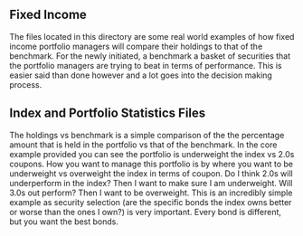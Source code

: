 ## Fixed Income
The files located in this directory are some real world examples of how fixed income portfolio managers will compare their holdings to that of the benchmark. For the newly initiated, a benchmark a basket of securities that the portfolio managers are trying to beat in terms of performance. This is easier said than done however and a lot goes into the decision making process.

## Index and Portfolio Statistics Files
The holdings vs benchmark is a simple comparison of the the percentage amount that is held in the portfolio vs that of the benchmark. In the core example provided you can see the portfolio is underweight the index vs 2.0s coupons. How you want to manage this portfolio is by where you want to be underweight vs overweight the index in terms of coupon. Do I think 2.0s will underperform in the index? Then I want to make sure I am underweight. Will 3.0s out perform? Then I want to be overweight. This is an incredibly simple example as security selection (are the specific bonds the index owns better or worse than the ones I own?) is very important. Every bond is different, but you want the best bonds.
